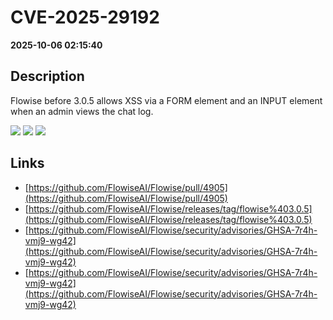 # CVE-2025-29192

**2025-10-06 02:15:40**

## Description
Flowise before 3.0.5 allows XSS via a FORM element and an INPUT element when an admin views the chat log.

![](https://img.shields.io/static/v1?label=Score&message=8.2&color=red)
![](https://img.shields.io/static/v1?label=Severity&message=HIGH&color=red)
![](https://img.shields.io/static/v1?label=CWE&message=XSS&color=green)

## Links
- [https://github.com/FlowiseAI/Flowise/pull/4905](https://github.com/FlowiseAI/Flowise/pull/4905)
- [https://github.com/FlowiseAI/Flowise/releases/tag/flowise%403.0.5](https://github.com/FlowiseAI/Flowise/releases/tag/flowise%403.0.5)
- [https://github.com/FlowiseAI/Flowise/security/advisories/GHSA-7r4h-vmj9-wg42](https://github.com/FlowiseAI/Flowise/security/advisories/GHSA-7r4h-vmj9-wg42)
- [https://github.com/FlowiseAI/Flowise/security/advisories/GHSA-7r4h-vmj9-wg42](https://github.com/FlowiseAI/Flowise/security/advisories/GHSA-7r4h-vmj9-wg42)
